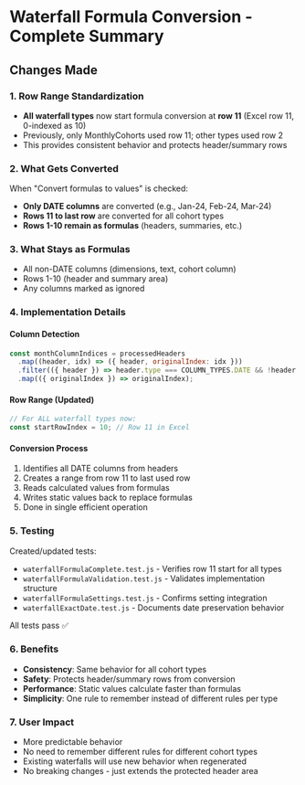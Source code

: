 # Waterfall Formula Conversion - Complete Summary

## Changes Made

### 1. Row Range Standardization
- **All waterfall types** now start formula conversion at **row 11** (Excel row 11, 0-indexed as 10)
- Previously, only MonthlyCohorts used row 11; other types used row 2
- This provides consistent behavior and protects header/summary rows

### 2. What Gets Converted
When "Convert formulas to values" is checked:
- **Only DATE columns** are converted (e.g., Jan-24, Feb-24, Mar-24)
- **Rows 11 to last row** are converted for all cohort types
- **Rows 1-10 remain as formulas** (headers, summaries, etc.)

### 3. What Stays as Formulas
- All non-DATE columns (dimensions, text, cohort column)
- Rows 1-10 (header and summary area)
- Any columns marked as ignored

### 4. Implementation Details

#### Column Detection
```javascript
const monthColumnIndices = processedHeaders
  .map((header, idx) => ({ header, originalIndex: idx }))
  .filter(({ header }) => header.type === COLUMN_TYPES.DATE && !header.isIgnored)
  .map(({ originalIndex }) => originalIndex);
```

#### Row Range (Updated)
```javascript
// For ALL waterfall types now:
const startRowIndex = 10; // Row 11 in Excel
```

#### Conversion Process
1. Identifies all DATE columns from headers
2. Creates a range from row 11 to last used row
3. Reads calculated values from formulas
4. Writes static values back to replace formulas
5. Done in single efficient operation

### 5. Testing
Created/updated tests:
- `waterfallFormulaComplete.test.js` - Verifies row 11 start for all types
- `waterfallFormulaValidation.test.js` - Validates implementation structure
- `waterfallFormulaSettings.test.js` - Confirms setting integration
- `waterfallExactDate.test.js` - Documents date preservation behavior

All tests pass ✅

### 6. Benefits
- **Consistency**: Same behavior for all cohort types
- **Safety**: Protects header/summary rows from conversion
- **Performance**: Static values calculate faster than formulas
- **Simplicity**: One rule to remember instead of different rules per type

### 7. User Impact
- More predictable behavior
- No need to remember different rules for different cohort types
- Existing waterfalls will use new behavior when regenerated
- No breaking changes - just extends the protected header area